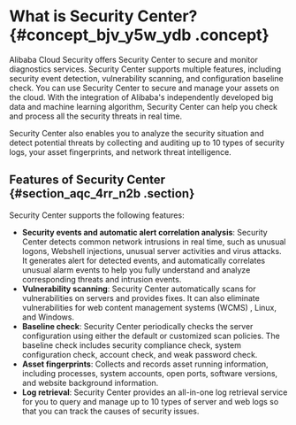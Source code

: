 # What is Security Center? {#concept_bjv_y5w_ydb .concept}

Alibaba Cloud Security offers Security Center to secure and monitor diagnostics services. Security Center supports multiple features, including security event detection, vulnerability scanning, and configuration baseline check. You can use Security Center to secure and manage your assets on the cloud. With the integration of Alibaba's independently developed big data and machine learning algorithm, Security Center can help you check and process all the security threats in real time.

Security Center also enables you to analyze the security situation and detect potential threats by collecting and auditing up to 10 types of security logs, your asset fingerprints, and network threat intelligence.

## Features of Security Center {#section_aqc_4rr_n2b .section}

Security Center supports the following features:

-   **Security events and automatic alert correlation analysis**: Security Center detects common network intrusions in real time, such as unusual logons, Webshell injections, unusual server activities and virus attacks. It generates alert for detected events, and automatically correlates unusual alarm events to help you fully understand and analyze corresponding threats and intrusion events.
-   **Vulnerability scanning**: Security Center automatically scans for vulnerabilities on servers and provides fixes. It can also eliminate vulnerabilities for web content management systems \(WCMS\) , Linux, and Windows.
-   **Baseline check**: Security Center periodically checks the server configuration using either the default or customized scan policies. The baseline check includes security compliance check, system configuration check, account check, and weak password check.
-   **Asset fingerprints**: Collects and records asset running information, including processes, system accounts, open ports, software versions, and website background information.
-   **Log retrieval**: Security Center provides an all-in-one log retrieval service for you to query and manage up to 10 types of server and web logs so that you can track the causes of security issues.

